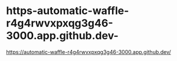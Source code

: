 # https-automatic-waffle-r4g4rwvxpxqg3g46-3000.app.github.dev-
https://automatic-waffle-r4g4rwvxpxqg3g46-3000.app.github.dev/
